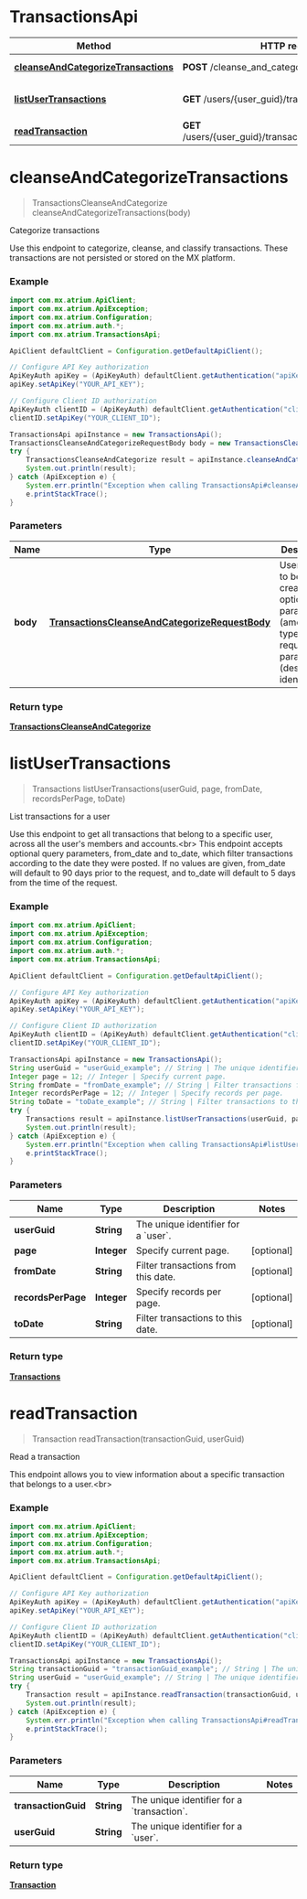 # TransactionsApi

Method | HTTP request | Description
------------- | ------------- | -------------
[**cleanseAndCategorizeTransactions**](TransactionsApi.md#cleanseAndCategorizeTransactions) | **POST** /cleanse_and_categorize | Categorize transactions
[**listUserTransactions**](TransactionsApi.md#listUserTransactions) | **GET** /users/{user_guid}/transactions | List transactions for a user
[**readTransaction**](TransactionsApi.md#readTransaction) | **GET** /users/{user_guid}/transactions/{transaction_guid} | Read a transaction


<a name="cleanseAndCategorizeTransactions"></a>
# **cleanseAndCategorizeTransactions**
> TransactionsCleanseAndCategorize cleanseAndCategorizeTransactions(body)

Categorize transactions

Use this endpoint to categorize, cleanse, and classify transactions. These transactions are not persisted or stored on the MX platform.

### Example
```java
import com.mx.atrium.ApiClient;
import com.mx.atrium.ApiException;
import com.mx.atrium.Configuration;
import com.mx.atrium.auth.*;
import com.mx.atrium.TransactionsApi;

ApiClient defaultClient = Configuration.getDefaultApiClient();

// Configure API Key authorization
ApiKeyAuth apiKey = (ApiKeyAuth) defaultClient.getAuthentication("apiKey");
apiKey.setApiKey("YOUR_API_KEY");

// Configure Client ID authorization
ApiKeyAuth clientID = (ApiKeyAuth) defaultClient.getAuthentication("clientID");
clientID.setApiKey("YOUR_CLIENT_ID");

TransactionsApi apiInstance = new TransactionsApi();
TransactionsCleanseAndCategorizeRequestBody body = new TransactionsCleanseAndCategorizeRequestBody(); // TransactionsCleanseAndCategorizeRequestBody | User object to be created with optional parameters (amount, type) amd required parameters (description, identifier)
try {
    TransactionsCleanseAndCategorize result = apiInstance.cleanseAndCategorizeTransactions(body);
    System.out.println(result);
} catch (ApiException e) {
    System.err.println("Exception when calling TransactionsApi#cleanseAndCategorizeTransactions");
    e.printStackTrace();
}
```

### Parameters

Name | Type | Description  | Notes
------------- | ------------- | ------------- | -------------
 **body** | [**TransactionsCleanseAndCategorizeRequestBody**](TransactionsCleanseAndCategorizeRequestBody.md)| User object to be created with optional parameters (amount, type) amd required parameters (description, identifier) |

### Return type

[**TransactionsCleanseAndCategorize**](TransactionsCleanseAndCategorize.md)

<a name="listUserTransactions"></a>
# **listUserTransactions**
> Transactions listUserTransactions(userGuid, page, fromDate, recordsPerPage, toDate)

List transactions for a user

Use this endpoint to get all transactions that belong to a specific user, across all the user&#39;s members and accounts.&lt;br&gt; This endpoint accepts optional query parameters, from_date and to_date, which filter transactions according to the date they were posted. If no values are given, from_date will default to 90 days prior to the request, and to_date will default to 5 days from the time of the request. 

### Example
```java
import com.mx.atrium.ApiClient;
import com.mx.atrium.ApiException;
import com.mx.atrium.Configuration;
import com.mx.atrium.auth.*;
import com.mx.atrium.TransactionsApi;

ApiClient defaultClient = Configuration.getDefaultApiClient();

// Configure API Key authorization
ApiKeyAuth apiKey = (ApiKeyAuth) defaultClient.getAuthentication("apiKey");
apiKey.setApiKey("YOUR_API_KEY");

// Configure Client ID authorization
ApiKeyAuth clientID = (ApiKeyAuth) defaultClient.getAuthentication("clientID");
clientID.setApiKey("YOUR_CLIENT_ID");

TransactionsApi apiInstance = new TransactionsApi();
String userGuid = "userGuid_example"; // String | The unique identifier for a `user`.
Integer page = 12; // Integer | Specify current page.
String fromDate = "fromDate_example"; // String | Filter transactions from this date.
Integer recordsPerPage = 12; // Integer | Specify records per page.
String toDate = "toDate_example"; // String | Filter transactions to this date.
try {
    Transactions result = apiInstance.listUserTransactions(userGuid, page, fromDate, recordsPerPage, toDate);
    System.out.println(result);
} catch (ApiException e) {
    System.err.println("Exception when calling TransactionsApi#listUserTransactions");
    e.printStackTrace();
}
```

### Parameters

Name | Type | Description  | Notes
------------- | ------------- | ------------- | -------------
 **userGuid** | **String**| The unique identifier for a &#x60;user&#x60;. |
 **page** | **Integer**| Specify current page. | [optional]
 **fromDate** | **String**| Filter transactions from this date. | [optional]
 **recordsPerPage** | **Integer**| Specify records per page. | [optional]
 **toDate** | **String**| Filter transactions to this date. | [optional]

### Return type

[**Transactions**](Transactions.md)

<a name="readTransaction"></a>
# **readTransaction**
> Transaction readTransaction(transactionGuid, userGuid)

Read a transaction

This endpoint allows you to view information about a specific transaction that belongs to a user.&lt;br&gt;

### Example
```java
import com.mx.atrium.ApiClient;
import com.mx.atrium.ApiException;
import com.mx.atrium.Configuration;
import com.mx.atrium.auth.*;
import com.mx.atrium.TransactionsApi;

ApiClient defaultClient = Configuration.getDefaultApiClient();

// Configure API Key authorization
ApiKeyAuth apiKey = (ApiKeyAuth) defaultClient.getAuthentication("apiKey");
apiKey.setApiKey("YOUR_API_KEY");

// Configure Client ID authorization
ApiKeyAuth clientID = (ApiKeyAuth) defaultClient.getAuthentication("clientID");
clientID.setApiKey("YOUR_CLIENT_ID");

TransactionsApi apiInstance = new TransactionsApi();
String transactionGuid = "transactionGuid_example"; // String | The unique identifier for a `transaction`.
String userGuid = "userGuid_example"; // String | The unique identifier for a `user`.
try {
    Transaction result = apiInstance.readTransaction(transactionGuid, userGuid);
    System.out.println(result);
} catch (ApiException e) {
    System.err.println("Exception when calling TransactionsApi#readTransaction");
    e.printStackTrace();
}
```

### Parameters

Name | Type | Description  | Notes
------------- | ------------- | ------------- | -------------
 **transactionGuid** | **String**| The unique identifier for a &#x60;transaction&#x60;. |
 **userGuid** | **String**| The unique identifier for a &#x60;user&#x60;. |

### Return type

[**Transaction**](Transaction.md)

